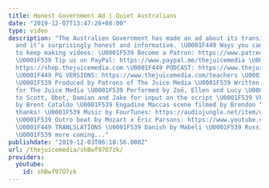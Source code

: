 ```yaml
---
title: Honest Government Ad | Quiet Australians
date: "2019-12-07T13:47:26+08:00"
type: video
description: "The Australien Government has made an ad about its transition to authoritarianism,
  and it’s surprisingly honest and informative. \U0001F449 Ways you can support us
  to keep making videos: \U0001F539 Become a Patron: https://www.patreon.com/TheJuiceMedia
  \U0001F539 Tip us on PayPal: https://www.paypal.me/thejuicemedia \U0001F449 STORE:
  https://shop.thejuicemedia.com \U0001F449 PODCAST: https://www.thejuicemedia.com/podcast
  \U0001F449 PG VERSIONS: https://www.thejuicemedia.com/teachers \U0001F449 CREDITS
  \U0001F539 Produced by Patrons of The Juice Media \U0001F539 Written by Giordano
  for The Juice Media \U0001F539 Performed by Zoë, Ellen and Lucy \U0001F539 Thanks
  to Scott, Dbot, Damian and Jake for input on the script \U0001F539 VFX Assistance
  by Brent Cataldo \U0001F539 Engadine Maccas scene filmed by Brendon “Knuckles” –
  thanks! \U0001F539 Music by FourTunes: https://audiojungle.net/item/upbeat-indie-folk-acoustic/21817493
  \U0001F539 Outro beat by Mozart x Eric Parsons: https://www.youtube.com/watch?v=z6JBBuNy8Oo
  \U0001F449 TRANLSLATIONS \U0001F539 Danish by Mabeli \U0001F539 Russian by Community
  \U0001F539 more coming..."
publishdate: "2019-12-03T06:18:56.000Z"
url: /thejuicemedia/shBwf97O7zk/
providers:
  youtube:
    id: shBwf97O7zk
---
```

